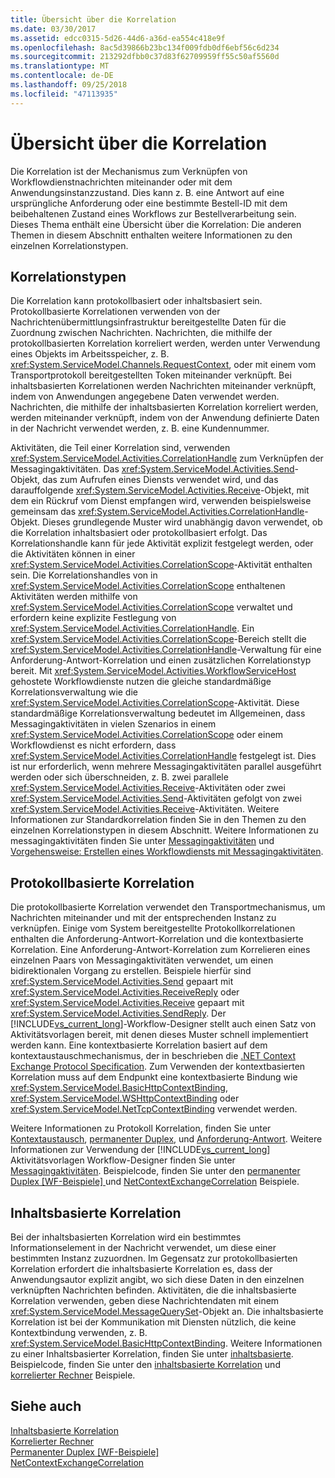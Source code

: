 ```yaml
---
title: Übersicht über die Korrelation
ms.date: 03/30/2017
ms.assetid: edcc0315-5d26-44d6-a36d-ea554c418e9f
ms.openlocfilehash: 8ac5d39866b23bc134f009fdb0df6ebf56c6d234
ms.sourcegitcommit: 213292dfbb0c37d83f62709959ff55c50af5560d
ms.translationtype: MT
ms.contentlocale: de-DE
ms.lasthandoff: 09/25/2018
ms.locfileid: "47113935"
---
```

# <a name="correlation-overview"></a>Übersicht über die Korrelation
Die Korrelation ist der Mechanismus zum Verknüpfen von Workflowdienstnachrichten miteinander oder mit dem Anwendungsinstanzzustand. Dies kann z. B. eine Antwort auf eine ursprüngliche Anforderung oder eine bestimmte Bestell-ID mit dem beibehaltenen Zustand eines Workflows zur Bestellverarbeitung sein. Dieses Thema enthält eine Übersicht über die Korrelation: Die anderen Themen in diesem Abschnitt enthalten weitere Informationen zu den einzelnen Korrelationstypen.  
  
## <a name="types-of-correlation"></a>Korrelationstypen  
 Die Korrelation kann protokollbasiert oder inhaltsbasiert sein. Protokollbasierte Korrelationen verwenden von der Nachrichtenübermittlungsinfrastruktur bereitgestellte Daten für die Zuordnung zwischen Nachrichten. Nachrichten, die mithilfe der protokollbasierten Korrelation korreliert werden, werden unter Verwendung eines Objekts im Arbeitsspeicher, z. B. <xref:System.ServiceModel.Channels.RequestContext>, oder mit einem vom Transportprotokoll bereitgestellten Token miteinander verknüpft. Bei inhaltsbasierten Korrelationen werden Nachrichten miteinander verknüpft, indem von Anwendungen angegebene Daten verwendet werden. Nachrichten, die mithilfe der inhaltsbasierten Korrelation korreliert werden, werden miteinander verknüpft, indem von der Anwendung definierte Daten in der Nachricht verwendet werden, z. B. eine Kundennummer.  
  
 Aktivitäten, die Teil einer Korrelation sind, verwenden <xref:System.ServiceModel.Activities.CorrelationHandle> zum Verknüpfen der Messagingaktivitäten. Das <xref:System.ServiceModel.Activities.Send>-Objekt, das zum Aufrufen eines Diensts verwendet wird, und das darauffolgende <xref:System.ServiceModel.Activities.Receive>-Objekt, mit dem ein Rückruf vom Dienst empfangen wird, verwenden beispielsweise gemeinsam das <xref:System.ServiceModel.Activities.CorrelationHandle>-Objekt. Dieses grundlegende Muster wird unabhängig davon verwendet, ob die Korrelation inhaltsbasiert oder protokollbasiert erfolgt. Das Korrelationshandle kann für jede Aktivität explizit festgelegt werden, oder die Aktivitäten können in einer <xref:System.ServiceModel.Activities.CorrelationScope>-Aktivität enthalten sein. Die Korrelationshandles von in <xref:System.ServiceModel.Activities.CorrelationScope> enthaltenen Aktivitäten werden mithilfe von <xref:System.ServiceModel.Activities.CorrelationScope> verwaltet und erfordern keine explizite Festlegung von <xref:System.ServiceModel.Activities.CorrelationHandle>. Ein <xref:System.ServiceModel.Activities.CorrelationScope>-Bereich stellt die <xref:System.ServiceModel.Activities.CorrelationHandle>-Verwaltung für eine Anforderung-Antwort-Korrelation und einen zusätzlichen Korrelationstyp bereit. Mit <xref:System.ServiceModel.Activities.WorkflowServiceHost> gehostete Workflowdienste nutzen die gleiche standardmäßige Korrelationsverwaltung wie die <xref:System.ServiceModel.Activities.CorrelationScope>-Aktivität. Diese standardmäßige Korrelationsverwaltung bedeutet im Allgemeinen, dass Messagingaktivitäten in vielen Szenarios in einem <xref:System.ServiceModel.Activities.CorrelationScope> oder einem Workflowdienst es nicht erfordern, dass <xref:System.ServiceModel.Activities.CorrelationHandle> festgelegt ist. Dies ist nur erforderlich, wenn mehrere Messagingaktivitäten parallel ausgeführt werden oder sich überschneiden, z. B. zwei parallele <xref:System.ServiceModel.Activities.Receive>-Aktivitäten oder zwei <xref:System.ServiceModel.Activities.Send>-Aktivitäten gefolgt von zwei <xref:System.ServiceModel.Activities.Receive>-Aktivitäten. Weitere Informationen zur Standardkorrelation finden Sie in den Themen zu den einzelnen Korrelationstypen in diesem Abschnitt. Weitere Informationen zu messagingaktivitäten finden Sie unter [Messagingaktivitäten](../../../../docs/framework/wcf/feature-details/messaging-activities.md) und [Vorgehensweise: Erstellen eines Workflowdiensts mit Messagingaktivitäten](../../../../docs/framework/wcf/feature-details/how-to-create-a-workflow-service-with-messaging-activities.md).  
  
## <a name="protocol-based-correlation"></a>Protokollbasierte Korrelation  
 Die protokollbasierte Korrelation verwendet den Transportmechanismus, um Nachrichten miteinander und mit der entsprechenden Instanz zu verknüpfen. Einige vom System bereitgestellte Protokollkorrelationen enthalten die Anforderung-Antwort-Korrelation und die kontextbasierte Korrelation. Eine Anforderung-Antwort-Korrelation zum Korrelieren eines einzelnen Paars von Messagingaktivitäten verwendet, um einen bidirektionalen Vorgang zu erstellen. Beispiele hierfür sind <xref:System.ServiceModel.Activities.Send> gepaart mit <xref:System.ServiceModel.Activities.ReceiveReply> oder <xref:System.ServiceModel.Activities.Receive> gepaart mit <xref:System.ServiceModel.Activities.SendReply>. Der [!INCLUDE[vs_current_long](../../../../includes/vs-current-long-md.md)]-Workflow-Designer stellt auch einen Satz von Aktivitätsvorlagen bereit, mit denen dieses Muster schnell implementiert werden kann. Eine kontextbasierte Korrelation basiert auf dem kontextaustauschmechanismus, der in beschrieben die [.NET Context Exchange Protocol Specification](https://go.microsoft.com/fwlink/?LinkID=166059). Zum Verwenden der kontextbasierten Korrelation muss auf dem Endpunkt eine kontextbasierte Bindung wie <xref:System.ServiceModel.BasicHttpContextBinding>, <xref:System.ServiceModel.WSHttpContextBinding> oder <xref:System.ServiceModel.NetTcpContextBinding> verwendet werden.  
  
 Weitere Informationen zu Protokoll Korrelation, finden Sie unter [Kontextaustausch](../../../../docs/framework/wcf/feature-details/context-exchange-correlation.md), [permanenter Duplex](../../../../docs/framework/wcf/feature-details/durable-duplex-correlation.md), und [Anforderung-Antwort](../../../../docs/framework/wcf/feature-details/request-reply-correlation.md). Weitere Informationen zur Verwendung der [!INCLUDE[vs_current_long](../../../../includes/vs-current-long-md.md)] Aktivitätsvorlagen Workflow-Designer finden Sie unter [Messagingaktivitäten](../../../../docs/framework/wcf/feature-details/messaging-activities.md). Beispielcode, finden Sie unter den [permanenter Duplex &#91;WF-Beispiele&#93; ](../../../../docs/framework/windows-workflow-foundation/samples/durable-duplex.md) und [NetContextExchangeCorrelation](https://msdn.microsoft.com/library/93c74a1a-b9e2-46c6-95c0-c9b0e9472caf) Beispiele.  
  
## <a name="content-based-correlation"></a>Inhaltsbasierte Korrelation  
 Bei der inhaltsbasierten Korrelation wird ein bestimmtes Informationselement in der Nachricht verwendet, um diese einer bestimmten Instanz zuzuordnen. Im Gegensatz zur protokollbasierten Korrelation erfordert die inhaltsbasierte Korrelation es, dass der Anwendungsautor explizit angibt, wo sich diese Daten in den einzelnen verknüpften Nachrichten befinden. Aktivitäten, die die inhaltsbasierte Korrelation verwenden, geben diese Nachrichtendaten mit einem <xref:System.ServiceModel.MessageQuerySet>-Objekt an. Die inhaltsbasierte Korrelation ist bei der Kommunikation mit Diensten nützlich, die keine Kontextbindung verwenden, z. B. <xref:System.ServiceModel.BasicHttpContextBinding>. Weitere Informationen zu einer Inhaltsbasierter Korrelation, finden Sie unter [inhaltsbasierte](../../../../docs/framework/wcf/feature-details/content-based-correlation.md). Beispielcode, finden Sie unter den [inhaltsbasierte Korrelation](../../../../docs/framework/windows-workflow-foundation/samples/content-based-correlation.md) und [korrelierter Rechner](../../../../docs/framework/windows-workflow-foundation/samples/correlated-calculator.md) Beispiele.  
  
## <a name="see-also"></a>Siehe auch  
 [Inhaltsbasierte Korrelation](../../../../docs/framework/windows-workflow-foundation/samples/content-based-correlation.md)  
 [Korrelierter Rechner](../../../../docs/framework/windows-workflow-foundation/samples/correlated-calculator.md)  
 [Permanenter Duplex &#91;WF-Beispiele&#93;](../../../../docs/framework/windows-workflow-foundation/samples/durable-duplex.md)  
 [NetContextExchangeCorrelation](https://msdn.microsoft.com/library/93c74a1a-b9e2-46c6-95c0-c9b0e9472caf)
